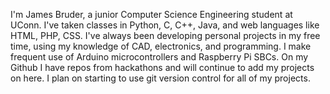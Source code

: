 I'm James Bruder, a junior Computer Science Engineering student at UConn. 
I've taken classes in Python, C, C++, Java, and web languages like HTML, PHP, CSS.
I've always been developing personal projects in my free time, using my knowledge of CAD, electronics, and programming.
I make frequent use of Arduino microcontrollers and Raspberry Pi SBCs.
On my Github I have repos from hackathons and will continue to add my projects on here. 
I plan on starting to use git version control for all of my projects.
